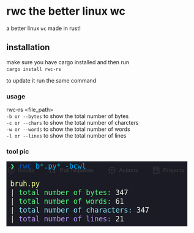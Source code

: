 # rwc the better linux wc

a better linux `wc` made in rust!


## installation
make sure you have cargo installed and then run <br>
`cargo install rwc-rs` <br>

to update it run the same command <br>

### usage

rwc-rs <file_path> <br>
`-b or --bytes` to show the total number of bytes <br>
`-c or --chars` to show the total number of charcters <br>
`-w or --words` to show the total number of words <br>
`-l or --lines` to show the total number of lines <br>

### tool pic

<img src="rwc-rs.png" alt="rwc-rs">
